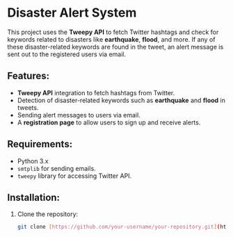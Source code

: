 # Disaster Alert System

This project uses the **Tweepy API** to fetch Twitter hashtags and check for keywords related to disasters like **earthquake**, **flood**, and more. If any of these disaster-related keywords are found in the tweet, an alert message is sent out to the registered users via email.

## Features:
- **Tweepy API** integration to fetch hashtags from Twitter.
- Detection of disaster-related keywords such as **earthquake** and **flood** in tweets.
- Sending alert messages to users via email.
- A **registration page** to allow users to sign up and receive alerts.

## Requirements:
- Python 3.x
- `smtplib` for sending emails.
- `tweepy` library for accessing Twitter API.
  
## Installation:
1. Clone the repository:
   ```bash
   git clone [https://github.com/your-username/your-repository.git](https://github.com/Chandigarh-University-Gharuan-Ludiana/winter-domain-camp-project-ashish0719.git)
  
